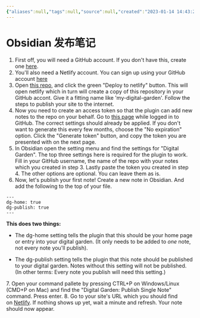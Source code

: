 ```yaml
---
{"aliases":null,"tags":null,"source":null,"created":"2023-01-14 14:43:21","updated":"2023-01-14 14:49:25","title":"Obsidian 发布笔记","dg-publish":true,"permalink":"/Pages/obsidian发布笔记/","dgPassFrontmatter":true}
---
```



# Obsidian 发布笔记

1. First off, you will need a GitHub account. If you don't have this, create one [here](https://github.com/signup).
2. You'll also need a Netlify account. You can sign up using your GitHub account [here](https://app.netlify.com/)
3. Open [this repo](https://github.com/oleeskild/digitalgarden), and click the green "Deploy to netlify" button. This will open netlify which in turn will create a copy of this repository in your GitHub accont. Give it a fitting name like 'my-digital-garden'. Follow the steps to publish your site to the internet.
4. Now you need to create an access token so that the plugin can add new notes to the repo on your behalf. Go to [this page](https://github.com/settings/tokens/new?scopes=repo) while logged in to GitHub. The correct settings should already be applied. If you don't want to generate this every few months, choose the "No expiration" option. Click the "Generate token" button, and copy the token you are presented with on the next page.
5. In Obsidian open the setting menu and find the settings for "Digital Garden". The top three settings here is required for the plugin to work. Fill in your GitHub username, the name of the repo with your notes which you created in step 3. Lastly paste the token you created in step 4. The other options are optional. You can leave them as is.
6. Now, let's publish your first note! Create a new note in Obsidian. And add the following to the top of your file. 
        
```
---
dg-home: true
dg-publish: true
---
```

**This does two things:**

- The dg-home setting tells the plugin that this should be your home page or entry into your digital garden. (It only needs to be added to _one_ note, not every note you'll publish).
	
- The dg-publish setting tells the plugin that this note should be published to your digital garden. Notes without this setting will not be published. (In other terms: Every note you publish will need this setting.)

7\. Open your command pallete by pressing CTRL+P on Windows/Linux (CMD+P on Mac) and find the "Digital Garden: Publish Single Note" command. Press enter. 
8\. Go to your site's URL which you should find on [Netlify](https://app.netlify.com/). If nothing shows up yet, wait a minute and refresh. Your note should now appear.